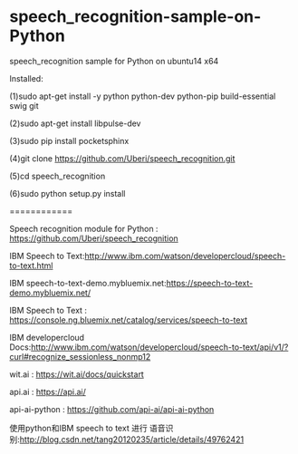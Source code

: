 # speech_recognition-sample-on-Python
speech_recognition sample for Python on ubuntu14 x64

Installed:


(1)sudo apt-get install -y python python-dev python-pip build-essential swig git

(2)sudo apt-get install libpulse-dev

(3)sudo pip install pocketsphinx

(4)git clone https://github.com/Uberi/speech_recognition.git

(5)cd speech_recognition

(6)sudo python setup.py install


============

Speech recognition module for Python : https://github.com/Uberi/speech_recognition

IBM Speech to Text:http://www.ibm.com/watson/developercloud/speech-to-text.html

IBM speech-to-text-demo.mybluemix.net:https://speech-to-text-demo.mybluemix.net/

IBM Speech to Text : https://console.ng.bluemix.net/catalog/services/speech-to-text

IBM developercloud Docs:http://www.ibm.com/watson/developercloud/speech-to-text/api/v1/?curl#recognize_sessionless_nonmp12

wit.ai : https://wit.ai/docs/quickstart

api.ai : https://api.ai/

api-ai-python : https://github.com/api-ai/api-ai-python

使用python和IBM speech to text 进行 语音识别:http://blog.csdn.net/tang20120235/article/details/49762421


